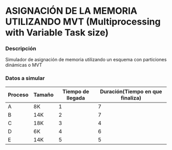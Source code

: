 # ASIGNACIÓN DE LA MEMORIA UTILIZANDO MVT (Multiprocessing with Variable Task size)

### Descripción
Simulador de asignación de memoria utilizando un esquema con particiones dinámicas o MVT

### Datos a simular 

| Proceso | Tamaño |Tiempo de llegada|Duración(Tiempo en que finaliza)|
| ------------- | ------------- | ------------- |------------- |
|A| 8K  |1  |7  |
|B| 14K  |2  |7  |
| C| 18K  |3 |4  |
| D  | 6K  |4  |6  |
| E  | 14K  |5  |5  |